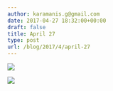 ```yaml
---
author: karamanis.g@gmail.com
date: 2017-04-27 18:32:00+00:00
draft: false
title: April 27
type: post
url: /blog/2017/4/april-27
---
```




  
   ![](https://images.squarespace-cdn.com/content/v1/4f3f61bae4b063b909445965/1493312581484-5N9FLNMQ5NFV73OQUIKZ/ke17ZwdGBToddI8pDm48kJUlZr2Ql5GtSKWrQpjur5t7gQa3H78H3Y0txjaiv_0fDoOvxcdMmMKkDsyUqMSsMWxHk725yiiHCCLfrh8O1z5QPOohDIaIeljMHgDF5CVlOqpeNLcJ80NK65_fV7S1UfNdxJhjhuaNor070w_QAc94zjGLGXCa1tSmDVMXf8RUVhMJRmnnhuU1v2M8fLFyJw/IMG_0982.jpg?format=original)

  

  
   ![](https://images.squarespace-cdn.com/content/v1/4f3f61bae4b063b909445965/1493312584639-9NPFMUWII8LCNKQTJHZ9/ke17ZwdGBToddI8pDm48kJUlZr2Ql5GtSKWrQpjur5t7gQa3H78H3Y0txjaiv_0fDoOvxcdMmMKkDsyUqMSsMWxHk725yiiHCCLfrh8O1z5QPOohDIaIeljMHgDF5CVlOqpeNLcJ80NK65_fV7S1UfNdxJhjhuaNor070w_QAc94zjGLGXCa1tSmDVMXf8RUVhMJRmnnhuU1v2M8fLFyJw/IMG_0984.jpg?format=original)

  


